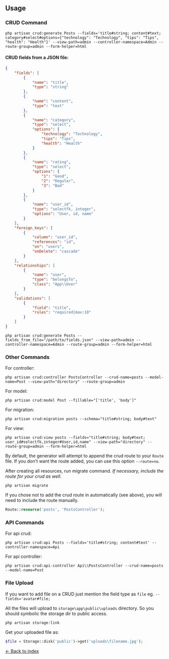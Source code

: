 ## Usage

### CRUD Command

```
php artisan crud:generate Posts --fields='title#string; content#text; category#select#options={"technology": "Technology", "tips": "Tips", "health": "Health"}' --view-path=admin --controller-namespace=Admin --route-group=admin --form-helper=html
```

#### CRUD fields from a JSON file:

```json
{
    "fields": [
        {
            "name": "title",
            "type": "string"
        },
        {
            "name": "content",
            "type": "text"
        },
        {
            "name": "category",
            "type": "select",
            "options": {
                "technology": "Technology",
                "tips": "Tips",
                "health": "Health"
            }
        },
        {
            "name": "rating",
            "type": "select",
            "options": {
                "1": "Good",
                "2": "Regular",
                "3": "Bad"
            }
        },
        {
            "name": "user_id",
            "type": "selectfk, integer",
            "options": "User, id, name"
        }
    ],
    "foreign_keys": [
        {
            "column": "user_id",
            "references": "id",
            "on": "users",
            "onDelete": "cascade"
        }
    ],
    "relationships": [
        {
            "name": "user",
            "type": "belongsTo",
            "class": "App\\User"
        }
    ],
    "validations": [
        {
            "field": "title",
            "rules": "required|max:10"
        }
    ]
}
```

```
php artisan crud:generate Posts --fields_from_file="/path/to/fields.json" --view-path=admin --controller-namespace=Admin --route-group=admin --form-helper=html
```

### Other Commands

For controller:

```
php artisan crud:controller PostsController --crud-name=posts --model-name=Post --view-path="directory" --route-group=admin
```

For model:

```
php artisan crud:model Post --fillable="['title', 'body']"
```

For migration:

```
php artisan crud:migration posts --schema="title#string; body#text"
```

For view:

```
php artisan crud:view posts --fields="title#string; body#text; user_id#selectfk,integer#User,id,name" --view-path="directory" --route-group=admin --form-helper=html
```

By default, the generator will attempt to append the crud route to your ```Route``` file. If you don't want the route added, you can use this option ```--route=no```.

After creating all resources, run migrate command. *If necessary, include the route for your crud as well.*

```
php artisan migrate
```

If you chose not to add the crud route in automatically (see above), you will need to include the route manually.
```php
Route::resource('posts', 'PostsController');
```

### API Commands

For api crud:

```
php artisan crud:api Posts --fields='title#string; content#text' --controller-namespace=Api
```

For api controller:

```
php artisan crud:api-controller Api\\PostsController --crud-name=posts --model-name=Post
```

### File Upload
If you want to add file on a CRUD just mention the field type as `file` eg. ```--fields='avatar#file;```

All the files will upload to `storage\app\public\uploads` directory. So you should symbolic the storage dir to public access.
```
php artisan storage:link
```
Get your uploaded file as:
```php
$file = Storage::disk('public')->get('uploads\filename.jpg');
```

[&larr; Back to index](README.md)

